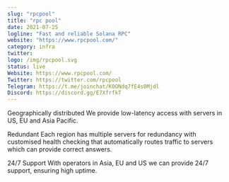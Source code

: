 ```yaml
---
slug: "rpcpool"
title: "rpc pool"
date: 2021-07-25
logline: "Fast and reliable Solana RPC"
website: "https://www.rpcpool.com/"
category: infra
twitter:
logo: /img/rpcpool.svg
status: live
Website: https://www.rpcpool.com/
Twitter: https://twitter.com/rpcpool
Telegram: https://t.me/joinchat/K0ONdq7fE4s0Mjdl
Discord: https://discord.gg/E7XfrfkT
---
```


Geographically distributed
We provide low-latency access with servers in US, EU and Asia Pacific.

Redundant
Each region has multiple servers for redundancy with customised health checking that automatically routes traffic to servers which can provide correct answers.

24/7 Support
With operators in Asia, EU and US we can provide 24/7 support, ensuring high uptime.
